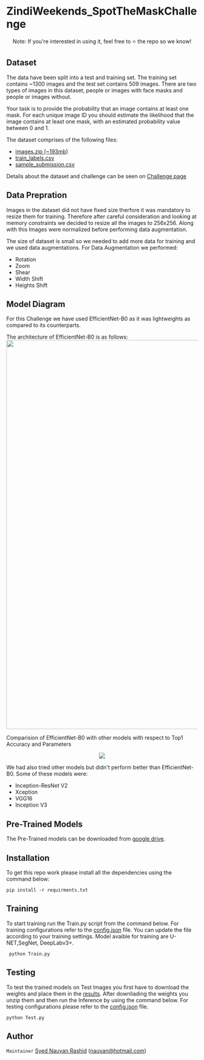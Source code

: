 # ZindiWeekends_SpotTheMaskChallenge

<p align="center">Note: If you're interested in using it, feel free to ⭐️ the repo so we know!</p>

## Dataset

The data have been split into a test and training set. The training set contains ~1300 images and the test set contains 509 images. There are two types of images in this dataset, people or images with face masks and people or images without.

Your task is to provide the probability that an image contains at least one mask. For each unique image ID you should estimate the likelihood that the image contains at least one mask, with an estimated probability value between 0 and 1.

The dataset comprises of the following files:

- [images.zip (~193mb)](https://api.zindi.africa/v1/competitions/spot-the-mask-challenge/files/images.zip)
- [train_labels.csv](https://api.zindi.africa/v1/competitions/spot-the-mask-challenge/files/train_labels.csv)
- [sample_submission.csv](https://api.zindi.africa/v1/competitions/spot-the-mask-challenge/files/sample_sub_v2.csv)

Details about the dataset and challenge can be seen on [Challenge page](https://zindi.africa/hackathons/spot-the-mask-challenge)

## Data Prepration
Images in the dataset did not have fixed size therfore it was mandatory to resize them for training. Therefore after careful consideration and looking at memory constraints we decided to resize all the images to 256x256. Along with this Images were normalized before performing data augmentation.

The size of dataset is small so we needed to add more data for training and we used data augmentations. For Data Augmentation we performed:

- Rotation
- Zoom
- Shear 
- Width Shift
- Heights Shift

## Model Diagram
For this Challenge we have used EfficientNet-B0 as it was lightweights as compared to its counterparts.

The architecture of EfficientNet-B0 is as follows: 
<img src="https://miro.medium.com/max/1400/0*JLuknWK8xxihUlM6.png" width="1024">

Comparision of EfficientNet-B0 with other models with respect to Top1 Accuracy and Parameters
<div style="text-align:center"><img src="https://miro.medium.com/max/1000/1*t3HHr3oJ4FeJRYw5rLDROw.png"></div>

We had also tried other models but didn't perform better than EfficientNet-B0. Some of these models were:
- Inception-ResNet V2
- Xception
- VGG16
- Inception V3

## Pre-Trained Models
The Pre-Trained models can be downloaded from [google drive](https://drive.google.com/drive/folders/1g5SdbW8q1Z0e9dk6cW431JO01BDq4g0H).

## Installation
To get this repo work please install all the dependencies using the command below:
```
pip install -r requirments.txt
```

## Training
To start training run the Train.py script from the command below. For training configurations refer to the [config.json](./config.json) file. You can update the file according to your training settings. Model avaible for training are U-NET,SegNet, DeepLabv3+.
```
 python Train.py
```

## Testing
To test the trained models on Test Images you first have to download the weights and place them in the [results](./Results/). After downliading the weights you unzip them and then run the Inference by using the command below. For testing configurations please refer to the [config.json](./config.json) file.
```
python Test.py
```

## Author
`Maintainer` [Syed Nauyan Rashid](https://https://github.com/nauyan) (nauyan@hotmail.com)



